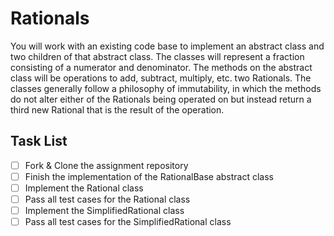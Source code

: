Rationals
===============
You will work with an existing code base to implement an abstract class and two children of that abstract class. The classes will represent a fraction consisting of a numerator and denominator. The methods on the abstract class will be operations to add, subtract, multiply, etc. two Rationals. The classes generally follow a philosophy of immutability, in which the methods do not alter either of the Rationals being operated on but instead return a third new Rational that is the result of the operation.

## Task List
- [ ] Fork & Clone the assignment repository
- [ ] Finish the implementation of the RationalBase abstract class
- [ ] Implement the Rational class
- [ ] Pass all test cases for the Rational class
- [ ] Implement the SimplifiedRational class
- [ ] Pass all test cases for the SimplifiedRational class
